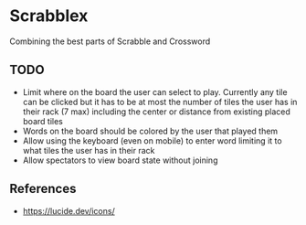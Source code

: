 # Scrabblex

Combining the best parts of Scrabble and Crossword

## TODO

- Limit where on the board the user can select to play. Currently any tile can be clicked but it has to be at most the number of tiles the user has in their rack (7 max) including the center or distance from existing placed board tiles
- Words on the board should be colored by the user that played them
- Allow using the keyboard (even on mobile) to enter word limiting it to what tiles the user has in their rack
- Allow spectators to view board state without joining

## References

- <https://lucide.dev/icons/>
